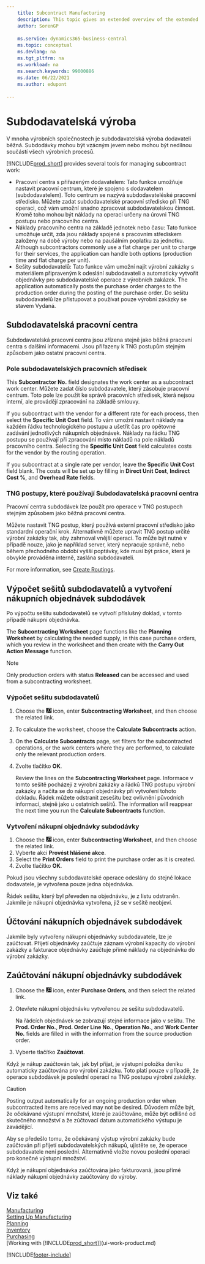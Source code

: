 ```yaml
---
    title: Subcontract Manufacturing
    description: This topic gives an extended overview of the extended funtionality of subcontracting in Business Central including work center fields and routing.
    author: SorenGP

    ms.service: dynamics365-business-central
    ms.topic: conceptual
    ms.devlang: na
    ms.tgt_pltfrm: na
    ms.workload: na
    ms.search.keywords: 99000886
    ms.date: 06/22/2021
    ms.author: edupont

---
```

# Subdodavatelská výroba

V mnoha výrobních společnostech je subdodavatelská výroba dodavateli běžná. Subdodávky mohou být vzácným jevem nebo mohou být nedílnou součástí všech výrobních procesů.

[!INCLUDE[prod_short](includes/prod_short.md)] provides several tools for managing subcontract work:

- Pracovní centra s přiřazeným dodavatelem: Tato funkce umožňuje nastavit pracovní centrum, které je spojeno s dodavatelem (subdodavatelem). Toto centrum se nazývá subdodavateléské pracovní středisko. Můžete zadat subdodavatelské pracovní středisko při TNG operaci, což vám umožní snadno zpracovat subdodavatelskou činnost. Kromě toho mohou být náklady na operaci určeny na úrovni TNG postupu nebo pracovního centra.
- Náklady pracovního centra na základě jednotek nebo času: Tato funkce umožňuje určit, zda jsou náklady spojené s pracovním střediskem založeny na době výroby nebo na paušálním poplatku za jednotku. Although subcontractors commonly use a flat charge per unit to charge for their services, the application can handle both options (production time and flat charge per unit).
- Sešity subdodavatelů: Tato funkce vám umožní najít výrobní zakázky s materiálem připraveným k odeslání subdodavateli a automaticky vytvořit objednávky pro subdodavatelské operace z výrobních zakázek. The application automatically posts the purchase order charges to the production order during the posting of the purchase order. Do sešitu subdodavatelů lze přistupovat a používat pouze výrobní zakázky se stavem Vydaná.

## Subdodavatelská pracovní centra
Subdodavatelská pracovní centra jsou zřízena stejně jako běžná pracovní centra s dalšími informacemi. Jsou přiřazeny k TNG postupům stejným způsobem jako ostatní pracovní centra.

### Pole subdodavatelských pracovních středisek
This **Subcontractor No.** field designates the work center as a subcontract work center. Můžete zadat číslo subdodavatele, který zásobuje pracovní centrum. Toto pole lze použít ke správě pracovních středisek, která nejsou interní, ale provádějí zpracování na základě smlouvy.

If you subcontract with the vendor for a different rate for each process, then select the **Specific Unit Cost** field. To vám umožní nastavit náklady na každém řádku technologického postupu a ušetřit čas pro opětovné zadávání jednotlivých nákupních objednávek. Náklady na řádku TNG postupu se používají při zpracování místo nákladů na pole nákladů pracovního centra. Selecting the **Specific Unit Cost** field calculates costs for the vendor by the routing operation.

If you subcontract at a single rate per vendor, leave the **Specific Unit Cost** field blank. The costs will be set up by filling in **Direct Unit Cost**, **Indirect Cost %**, and **Overhead Rate** fields.

### TNG postupy, které používají Subdodavatelská pracovní centra
Pracovní centra subdodávek lze použít pro operace v TNG postupech stejným způsobem jako běžná pracovní centra.

Můžete nastavit TNG postup, který používá externí pracovní středisko jako standardní operační krok. Alternativně můžete upravit TNG postup určité výrobní zakázky tak, aby zahrnoval vnější operaci. To může být nutné v případě nouze, jako je například server, který nepracuje správně, nebo během přechodného období vyšší poptávky, kde musí být práce, která je obvykle prováděna interně, zaslána subdodavateli.

For more information, see [Create Routings](production-how-to-create-routings.md).

## Výpočet sešitů subdodavatelů a vytvoření nákupních objednávek subdodávek
Po výpočtu sešitu subdodavatelů se vytvoří příslušný doklad, v tomto případě nákupní objednávka.

The **Subcontracting Worksheet** page functions like the **Planning Worksheet** by calculating the needed supply, in this case purchase orders, which you review in the worksheet and then create with the **Carry Out Action Message** function.

> [!NOTE]  
> Only production orders with status **Released** can be accessed and used from a subcontracting worksheet.

### Výpočet sešitu subdodavatelů
1. Choose the ![Lightbulb that opens the Tell Me feature.](media/ui-search/search_small.png "Tell me what you want to do") icon, enter **Subcontracting Worksheet**, and then choose the related link.
2. To calculate the worksheet, choose the **Calculate Subcontracts** action.
3. On the **Calculate Subcontracts** page, set filters for the subcontracted operations, or the work centers where they are performed, to calculate only the relevant production orders.
4. Zvolte tlačítko **OK**.

   Review the lines on the **Subcontracting Worksheet** page. Informace v tomto sešitě pocházejí z výrobní zakázky a řádků TNG postupu výrobní zakázky a načíta se do nákupní objednávky při vytvoření tohoto dokladu. Řádek můžete odstranit zesešitu bez ovlivnění původních informací, stejně jako u ostatních sešitů. The information will reappear the next time you run the **Calculate Subcontracts** function.

### Vytvoření nákupní objednávky subdodávky
1. Choose the ![Lightbulb that opens the Tell Me feature.](media/ui-search/search_small.png "Tell me what you want to do") icon, enter **Subcontracting Worksheet**, and then choose the related link.
2. Vyberte akci **Provést hlášené akce**.
3. Select the **Print Orders** field to print the purchase order as it is created.
4. Zvolte tlačítko **OK**.

Pokud jsou všechny subdodavatelské operace odeslány do stejné lokace dodavatele, je vytvořena pouze jedna objednávka.

Řádek sešitu, který byl převeden na objednávku, je z listu odstraněn. Jakmile je nákupní objednávka vytvořena, již se v sešitě neobjeví.

## Účtování nákupních objednávek subdodávek
Jakmile byly vytvořeny nákupní objednávky subdodavatele, lze je zaúčtovat. Přijetí objednávky zaúčtuje záznam výrobní kapacity do výrobní zakázky a fakturace objednávky zaúčtuje přímé náklady na objednávku do výrobní zakázky.

## Zaúčtování nákupní objednávky subdodávek
1. Choose the ![Lightbulb that opens the Tell Me feature.](media/ui-search/search_small.png "Tell me what you want to do") icon, enter **Purchase Orders**, and then select the related link.
2. Otevřete nákupní objednávku vytvořenou ze sešitu subdodavatelů.

   Na řádcích objednávek se zobrazují stejné informace jako v sešitu. The **Prod. Order No.**, **Prod. Order Line No.**, **Operation No.**, and **Work Center No.** fields are filled in with the information from the source production order.

3. Vyberte tlačítko **Zaúčtovat**.

Když je nákup zaúčtován tak, jak byl přijat, je výstupní položka deníku automaticky zaúčtována pro výrobní zakázku. Toto platí pouze v případě, že operace subdodávek je poslední operací na TNG postupu výrobní zakázky.

> [!CAUTION]  
> Posting output automatically for an ongoing production order when subcontracted items are received may not be desired. Důvodem může být, že očekávané výstupní množství, které je zaúčtováno, může být odlišné od skutečného množství a že zúčtovací datum automatického výstupu je zavádějící.
>
> Aby se předešlo tomu, že očekávaný výstup výrobní zakázky bude zaúčtován při přijetí subdodavatelských nákupů, ujistěte se, že operace subdodavatele není poslední. Alternativně vložte novou poslední operaci pro konečné výstupní množství.

Když je nákupní objednávka zaúčtována jako fakturovaná, jsou přímé náklady nákupní objednávky zaúčtovány do výroby.

## Viz také
[Manufacturing](production-manage-manufacturing.md)    
[Setting Up Manufacturing](production-configure-production-processes.md)  
[Planning](production-planning.md)      
[Inventory](inventory-manage-inventory.md)  
[Purchasing](purchasing-manage-purchasing.md)  
[Working with [!INCLUDE[prod_short](includes/prod_short.md)]](ui-work-product.md)


[!INCLUDE[footer-include](includes/footer-banner.md)]